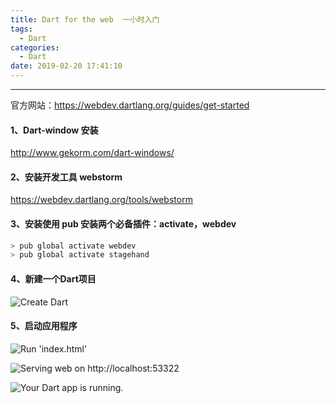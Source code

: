 ```yaml
---
title: Dart for the web  一小时入门
tags:
  - Dart
categories:
  - Dart
date: 2019-02-20 17:41:10
---
```


<hr>

官方网站：https://webdev.dartlang.org/guides/get-started

#### 1、Dart-window 安装
http://www.gekorm.com/dart-windows/

#### 2、安装开发工具 webstorm
https://webdev.dartlang.org/tools/webstorm

#### 3、安装使用 pub 安装两个必备插件：activate，webdev
```bash
> pub global activate webdev
> pub global activate stagehand
```

<!--more--> 

#### 4、新建一个Dart项目

![Create Dart](http://wx3.sinaimg.cn/large/006ar8zggy1g0d0u82axpj30r00gwjsm.jpg)

#### 5、启动应用程序

![Run 'index.html'](http://wx3.sinaimg.cn/large/006ar8zggy1g0d0yt2xluj30ps0m1q5g.jpg)

![Serving `web` on http://localhost:53322](http://wx3.sinaimg.cn/large/006ar8zggy1g0d0yuv7wqj30k207d74n.jpg)

![Your Dart app is running.](http://wx3.sinaimg.cn/large/006ar8zggy1g0d0ywnt0lj313n04zaa8.jpg)